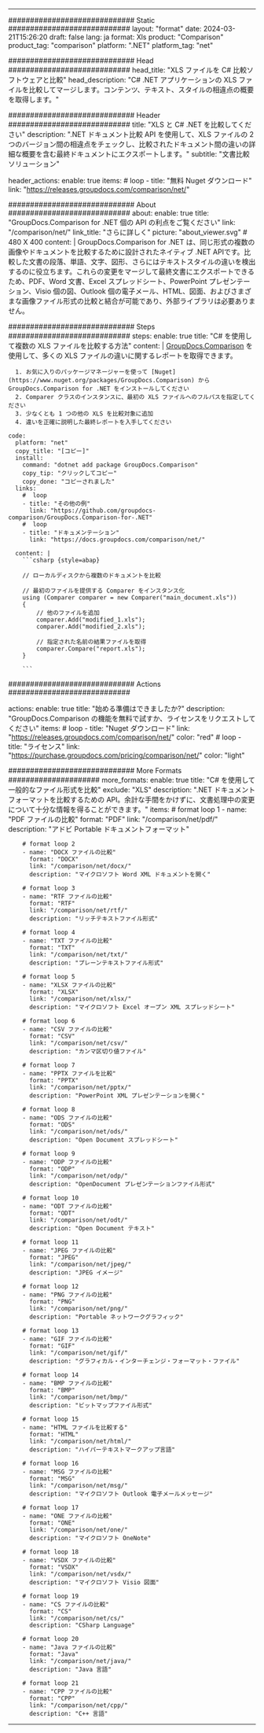 
---
############################# Static ############################
layout: "format"
date:  2024-03-21T15:26:20
draft: false
lang: ja
format: Xls
product: "Comparison"
product_tag: "comparison"
platform: ".NET"
platform_tag: "net"

############################# Head ############################
head_title: "XLS ファイルを C# 比較ソフトウェアと比較"
head_description: "C# .NET アプリケーションの XLS ファイルを比較してマージします。コンテンツ、テキスト、スタイルの相違点の概要を取得します。"

############################# Header ############################
title: "XLS と C# .NET を比較してください" 
description: ".NET ドキュメント比較 API を使用して、XLS ファイルの 2 つのバージョン間の相違点をチェックし、比較されたドキュメント間の違いの詳細な概要を含む最終ドキュメントにエクスポートします。"
subtitle: "文書比較ソリューション" 

header_actions:
  enable: true
  items:
    #  loop
    - title: "無料 Nuget ダウンロード"
      link: "https://releases.groupdocs.com/comparison/net/"
      
############################# About ############################
about:
    enable: true
    title: "GroupDocs.Comparison for .NET 個の API の利点をご覧ください"
    link: "/comparison/net/"
    link_title: "さらに詳しく"
    picture: "about_viewer.svg" # 480 X 400
    content: |
       GroupDocs.Comparison for .NET は、同じ形式の複数の画像やドキュメントを比較するために設計されたネイティブ .NET APIです。比較した文書の段落、単語、文字、図形、さらにはテキストスタイルの違いを検出するのに役立ちます。これらの変更をマージして最終文書にエクスポートできるため、PDF、Word 文書、Excel スプレッドシート、PowerPoint プレゼンテーション、Visio 個の図、Outlook 個の電子メール、HTML、図面、およびさまざまな画像ファイル形式の比較と結合が可能であり、外部ライブラリは必要ありません。

############################# Steps ############################
steps:
    enable: true
    title: "C# を使用して複数の XLS ファイルを比較する方法"
    content: |
      [GroupDocs.Comparison](https://products.groupdocs.com/comparison/net/) を使用して、多くの XLS ファイルの違いに関するレポートを取得できます。
      
      1. お気に入りのパッケージマネージャーを使って [Nuget](https://www.nuget.org/packages/GroupDocs.Comparison) から GroupDocs.Comparison for .NET をインストールしてください
      2. Comparer クラスのインスタンスに、最初の XLS ファイルへのフルパスを指定してください
      3. 少なくとも 1 つの他の XLS を比較対象に追加
      4. 違いを正確に説明した最終レポートを入手してください
   
    code:
      platform: "net"
      copy_title: "[コピー]"
      install:
        command: "dotnet add package GroupDocs.Comparison"
        copy_tip: "クリックしてコピー"
        copy_done: "コピーされました"
      links:
        #  loop
        - title: "その他の例"
          link: "https://github.com/groupdocs-comparison/GroupDocs.Comparison-for-.NET"
        #  loop
        - title: "ドキュメンテーション"
          link: "https://docs.groupdocs.com/comparison/net/"
          
      content: |
        ```csharp {style=abap}

        // ローカルディスクから複数のドキュメントを比較

        // 最初のファイルを提供する Comparer をインスタンス化
        using (Comparer comparer = new Comparer("main_document.xls"))
        {
            // 他のファイルを追加
        	comparer.Add("modified_1.xls");
            comparer.Add("modified_2.xls");

            // 指定された名前の結果ファイルを取得
            comparer.Compare("report.xls"); 
        }
        
        ```            

############################# Actions ############################

actions:
  enable: true
  title: "始める準備はできましたか?"
  description: "GroupDocs.Comparison の機能を無料で試すか、ライセンスをリクエストしてください"
  items:
    #  loop
    - title: "Nuget ダウンロード"
      link: "https://releases.groupdocs.com/comparison/net/"
      color: "red"
        #  loop
    - title: "ライセンス"
      link: "https://purchase.groupdocs.com/pricing/comparison/net/"
      color: "light"


############################# More Formats #####################
more_formats:
    enable: true
    title: "C# を使用して一般的なファイル形式を比較"
    exclude: "XLS"
    description: ".NET ドキュメントフォーマットを比較するための API。余計な手間をかけずに、文書処理中の変更について十分な情報を得ることができます。"
    items: 
        # format loop 1
        - name: "PDF ファイルの比較"
          format: "PDF"
          link: "/comparison/net/pdf/"
          description: "アドビ Portable ドキュメントフォーマット"

        # format loop 2
        - name: "DOCX ファイルの比較"
          format: "DOCX"
          link: "/comparison/net/docx/"
          description: "マイクロソフト Word XML ドキュメントを開く"

        # format loop 3
        - name: "RTF ファイルの比較"
          format: "RTF"
          link: "/comparison/net/rtf/"
          description: "リッチテキストファイル形式"

        # format loop 4
        - name: "TXT ファイルの比較"
          format: "TXT"
          link: "/comparison/net/txt/"
          description: "プレーンテキストファイル形式"

        # format loop 5
        - name: "XLSX ファイルの比較"
          format: "XLSX"
          link: "/comparison/net/xlsx/"
          description: "マイクロソフト Excel オープン XML スプレッドシート"

        # format loop 6
        - name: "CSV ファイルの比較"
          format: "CSV"
          link: "/comparison/net/csv/"
          description: "カンマ区切り値ファイル"

        # format loop 7
        - name: "PPTX ファイルを比較"
          format: "PPTX"
          link: "/comparison/net/pptx/"
          description: "PowerPoint XML プレゼンテーションを開く"

        # format loop 8
        - name: "ODS ファイルの比較"
          format: "ODS"
          link: "/comparison/net/ods/"
          description: "Open Document スプレッドシート"

        # format loop 9
        - name: "ODP ファイルの比較"
          format: "ODP"
          link: "/comparison/net/odp/"
          description: "OpenDocument プレゼンテーションファイル形式"

        # format loop 10
        - name: "ODT ファイルの比較"
          format: "ODT"
          link: "/comparison/net/odt/"
          description: "Open Document テキスト"

        # format loop 11
        - name: "JPEG ファイルの比較"
          format: "JPEG"
          link: "/comparison/net/jpeg/"
          description: "JPEG イメージ"

        # format loop 12
        - name: "PNG ファイルの比較"
          format: "PNG"
          link: "/comparison/net/png/"
          description: "Portable ネットワークグラフィック"

        # format loop 13
        - name: "GIF ファイルの比較"
          format: "GIF"
          link: "/comparison/net/gif/"
          description: "グラフィカル・インターチェンジ・フォーマット・ファイル"

        # format loop 14
        - name: "BMP ファイルの比較"
          format: "BMP"
          link: "/comparison/net/bmp/"
          description: "ビットマップファイル形式"

        # format loop 15
        - name: "HTML ファイルを比較する"
          format: "HTML"
          link: "/comparison/net/html/"
          description: "ハイパーテキストマークアップ言語"

        # format loop 16
        - name: "MSG ファイルの比較"
          format: "MSG"
          link: "/comparison/net/msg/"
          description: "マイクロソフト Outlook 電子メールメッセージ"

        # format loop 17
        - name: "ONE ファイルの比較"
          format: "ONE"
          link: "/comparison/net/one/"
          description: "マイクロソフト OneNote"

        # format loop 18
        - name: "VSDX ファイルの比較"
          format: "VSDX"
          link: "/comparison/net/vsdx/"
          description: "マイクロソフト Visio 図面"

        # format loop 19
        - name: "CS ファイルの比較"
          format: "CS"
          link: "/comparison/net/cs/"
          description: "CSharp Language"

        # format loop 20
        - name: "Java ファイルの比較"
          format: "Java"
          link: "/comparison/net/java/"
          description: "Java 言語"
          
        # format loop 21
        - name: "CPP ファイルの比較"
          format: "CPP"
          link: "/comparison/net/cpp/"
          description: "C++ 言語"
---